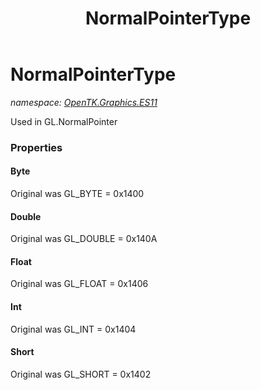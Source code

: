 ﻿---
title: NormalPointerType
---

# NormalPointerType
_namespace: [OpenTK.Graphics.ES11](N-OpenTK.Graphics.ES11.html)_

Used in GL.NormalPointer



### Properties

#### Byte
Original was GL_BYTE = 0x1400
#### Double
Original was GL_DOUBLE = 0x140A
#### Float
Original was GL_FLOAT = 0x1406
#### Int
Original was GL_INT = 0x1404
#### Short
Original was GL_SHORT = 0x1402

